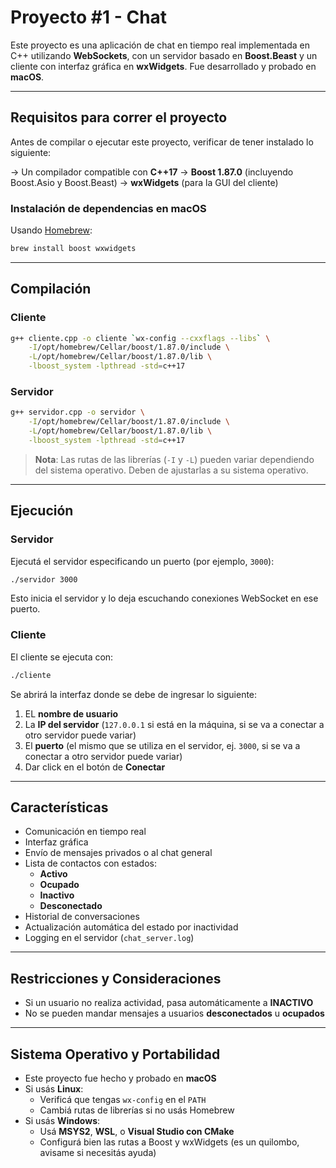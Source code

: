 # Proyecto #1 - Chat

Este proyecto es una aplicación de chat en tiempo real implementada en C++ utilizando **WebSockets**, con un servidor basado en **Boost.Beast** y un cliente con interfaz gráfica en **wxWidgets**. Fue desarrollado y probado en **macOS**.

---

## Requisitos para correr el proyecto

Antes de compilar o ejecutar este proyecto, verificar de tener instalado lo siguiente:

-> Un compilador compatible con **C++17**
-> **Boost 1.87.0** (incluyendo Boost.Asio y Boost.Beast)
-> **wxWidgets** (para la GUI del cliente)

### Instalación de dependencias en macOS

Usando [Homebrew](https://brew.sh/):

```bash
brew install boost wxwidgets
```

---

## Compilación

### Cliente

```bash
g++ cliente.cpp -o cliente `wx-config --cxxflags --libs` \
    -I/opt/homebrew/Cellar/boost/1.87.0/include \
    -L/opt/homebrew/Cellar/boost/1.87.0/lib \
    -lboost_system -lpthread -std=c++17
```

### Servidor

```bash
g++ servidor.cpp -o servidor \
    -I/opt/homebrew/Cellar/boost/1.87.0/include \
    -L/opt/homebrew/Cellar/boost/1.87.0/lib \
    -lboost_system -lpthread -std=c++17
```

> **Nota**: Las rutas de las librerías (`-I` y `-L`) pueden variar dependiendo del sistema operativo. Deben de ajustarlas a su sistema operativo.

---

## Ejecución

### Servidor

Ejecutá el servidor especificando un puerto (por ejemplo, `3000`):

```bash
./servidor 3000
```

Esto inicia el servidor y lo deja escuchando conexiones WebSocket en ese puerto.

### Cliente

 El cliente se ejecuta con:

```bash
./cliente
```

Se abrirá la interfaz donde se debe de ingresar lo siguiente:

1. EL **nombre de usuario**
2. La **IP del servidor** (`127.0.0.1` si está en la máquina, si se va a conectar a otro servidor puede variar)
3. El **puerto** (el mismo que se utiliza en el servidor, ej. `3000`, si se va a conectar a otro servidor puede variar)
4. Dar click en el botón de **Conectar**

---

## Características

- Comunicación en tiempo real
- Interfaz gráfica 
- Envío de mensajes privados o al chat general
- Lista de contactos con estados:
  - **Activo**
  - **Ocupado**
  - **Inactivo**
  - **Desconectado**
- Historial de conversaciones
- Actualización automática del estado por inactividad
- Logging en el servidor (`chat_server.log`)

---

## Restricciones y Consideraciones

- Si un usuario no realiza actividad, pasa automáticamente a **INACTIVO**
- No se pueden mandar mensajes a usuarios **desconectados** u **ocupados**

---

## Sistema Operativo y Portabilidad

- Este proyecto fue hecho y probado en **macOS**
- Si usás **Linux**:
  - Verificá que tengas `wx-config` en el `PATH`
  - Cambiá rutas de librerías si no usás Homebrew
- Si usás **Windows**:
  - Usá **MSYS2**, **WSL**, o **Visual Studio con CMake**
  - Configurá bien las rutas a Boost y wxWidgets (es un quilombo, avisame si necesitás ayuda)


